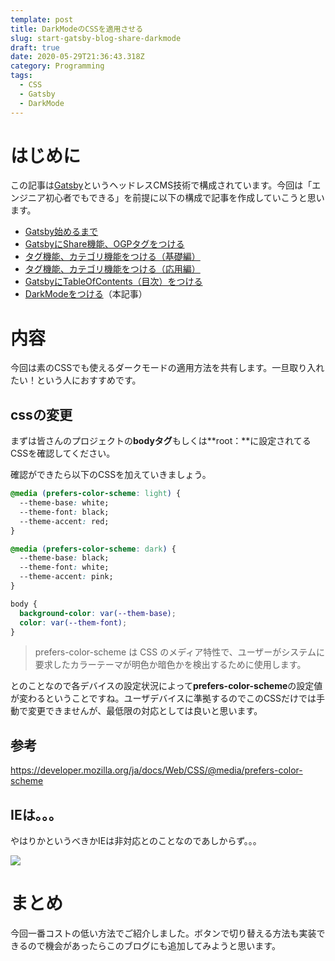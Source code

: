 ```yaml
---
template: post
title: DarkModeのCSSを適用させる
slug: start-gatsby-blog-share-darkmode
draft: true
date: 2020-05-29T21:36:43.318Z
category: Programming
tags:
  - CSS
  - Gatsby
  - DarkMode
---
```

# はじめに

この記事は[Gatsby](https://www.gatsbyjs.org/)というヘッドレスCMS技術で構成されています。今回は「エンジニア初心者でもできる」を前提に以下の構成で記事を作成していこうと思います。

* [Gatsby始めるまで](https://tech-blog.yoshikiohashi.dev/posts/start-gatsby-blog/)
* [GatsbyにShare機能、OGPタグをつける](https://tech-blog.yoshikiohashi.dev/posts/start-gatsby-blog-share/)
* [タグ機能、カテゴリ機能をつける（基礎編）](https://tech-blog.yoshikiohashi.dev/posts/start-gatsby-blog-add-tags)
* [タグ機能、カテゴリ機能をつける（応用編）](https://tech-blog.yoshikiohashi.dev/posts/start-gatsby-blog-add-tags-application)
* [GatsbyにTableOfContents（目次）をつける](https://tech-blog.yoshikiohashi.dev/posts/start-gatsby-blog-tableofcontent)
* [DarkModeをつける](https://tech-blog.yoshikiohashi.dev/posts/start-gatsby-blog-darkmode)（本記事）

# 内容

今回は素のCSSでも使えるダークモードの適用方法を共有します。一旦取り入れたい！という人におすすめです。

## cssの変更

まずは皆さんのプロジェクトの**bodyタグ**もしくは**root：**に設定されてるCSSを確認してください。

確認ができたら以下のCSSを加えていきましょう。

```css
@media (prefers-color-scheme: light) {
  --theme-base: white;
  --theme-font: black;
  --theme-accent: red;
}

@media (prefers-color-scheme: dark) {
  --theme-base: black;
  --theme-font: white;
  --theme-accent: pink;
}

body {
  background-color: var(--them-base);
  color: var(--them-font);
}
```

> prefers-color-scheme は CSS のメディア特性で、ユーザーがシステムに要求したカラーテーマが明色か暗色かを検出するために使用します。

とのことなので各デバイスの設定状況によって**prefers-color-scheme**の設定値が変わるということですね。ユーザデバイスに準拠するのでこのCSSだけでは手動で変更できませんが、最低限の対応としては良いと思います。

## 参考

https://developer.mozilla.org/ja/docs/Web/CSS/@media/prefers-color-scheme

## IEは。。。

やはりかというべきかIEは非対応とのことなのであしからず。。。

![](https://ucarecdn.com/5b43e3ec-9378-4cbc-ae60-15823b718789/)

# まとめ

今回一番コストの低い方法でご紹介しました。ボタンで切り替える方法も実装できるので機会があったらこのブログにも追加してみようと思います。